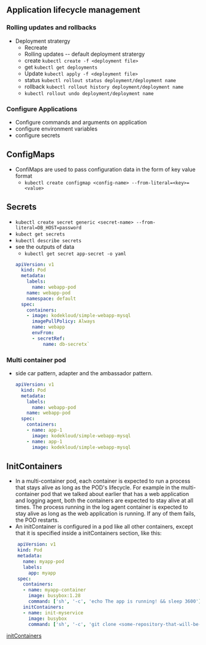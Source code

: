 ## Application lifecycle management

### Rolling updates and rollbacks
  - Deployment stratergy
    - Recreate
    - Rolling updates -- default deployment stratergy
    - create `kubectl create -f <deployment file>`
    - get `kubectl get deployments`
    - Update `kubectl apply -f <deployment file>`
    - status `kubectl rollout status deployment/deployment name`
    - rollback `kubectl rollout history deployment/deployment name`
    - `kubectl rollout undo deployment/deployment name`
    
    
### Configure Applications
- Configure commands and arguments on application
- configure environment variables
- configure secrets

## ConfigMaps
- ConfiMaps are used to pass configuration data in the form of key value format
  - `kubectl create configmap <config-name> --from-literal=<key>=<value>`
  
## Secrets
- `kubectl create secret generic <secret-name> --from-literal=DB_HOST=password`
- `kubect get secrets`
- `kubectl describe secrets`
- see the outputs of data
  - `kubectl get secret app-secret -o yaml`
  ```yml
  apiVersion: v1
    kind: Pod
    metadata:
      labels:
        name: webapp-pod
      name: webapp-pod
      namespace: default
    spec:
      containers:
      - image: kodekloud/simple-webapp-mysql
        imagePullPolicy: Always
        name: webapp
        envFrom:
        - secretRef:
            name: db-secretx`
  ```
 
### Multi container pod
- side car pattern, adapter and the ambassador pattern. 
  ```yml
  apiVersion: v1
    kind: Pod
    metadata:
      labels:
        name: webapp-pod
      name: webapp-pod
    spec:
      containers:
      - name: app-1
        image: kodekloud/simple-webapp-mysql
      - name: app-1
        image: kodekloud/simple-webapp-mysql
   ```
## InitContainers
 - In a multi-container pod, each container is expected to run a process that stays alive as long as the POD's lifecycle. For example in the multi-container pod that we talked about earlier that has a web application and logging agent, both the containers are expected to stay alive at all times. The process running in the log agent container is expected to stay alive as long as the web application is running. If any of them fails, the POD restarts.
- An initContainer is configured in a pod like all other containers, except that it is specified inside a initContainers section,  like this:
```yml
    apiVersion: v1
    kind: Pod
    metadata:
      name: myapp-pod
      labels:
        app: myapp
    spec:
      containers:
      - name: myapp-container
        image: busybox:1.28
        command: ['sh', '-c', 'echo The app is running! && sleep 3600']
      initContainers:
      - name: init-myservice
        image: busybox
        command: ['sh', '-c', 'git clone <some-repository-that-will-be-used-by-application> ; done;']
```
[initContainers](https://kubernetes.io/docs/concepts/workloads/pods/init-containers/)

